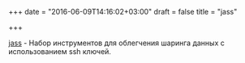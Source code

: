 +++
date = "2016-06-09T14:16:02+03:00"
draft = false
title = "jass"

+++

<p><a href="https://github.com/jschauma/jass">jass</a>&nbsp;- Набор инструментов для облегчения шаринга данных с использованием ssh ключей.</p>

